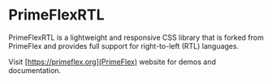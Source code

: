 # PrimeFlexRTL

PrimeFlexRTL is a lightweight and responsive CSS library that is forked from PrimeFlex and provides full support for right-to-left (RTL) languages.

Visit [https://primeflex.org](PrimeFlex) website for demos and documentation.
